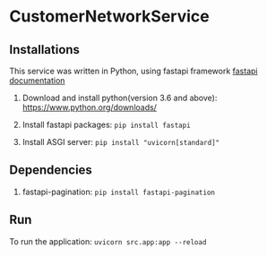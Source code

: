 # CustomerNetworkService

## Installations
This service was written in Python, using fastapi framework
[fastapi documentation](https://fastapi.tiangolo.com/)

1. Download and install python(version 3.6 and above): https://www.python.org/downloads/

2. Install fastapi packages: `pip install fastapi`

3. Install ASGI server: `pip install "uvicorn[standard]"`


## Dependencies
1. fastapi-pagination: `pip install fastapi-pagination`

## Run
To run the application: `uvicorn src.app:app --reload`



